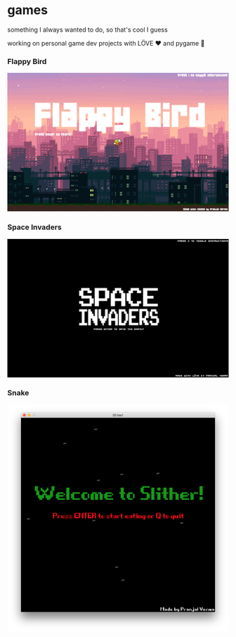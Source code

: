 # games
something I always wanted to do, so that's cool I guess

working on personal game dev projects with LÖVE ♥️ and pygame 🐍

### Flappy Bird

![Flappy Bird](https://github.com/pranjalverma/games/blob/master/Flappy%20Bird/flappy.love/Screenshots/Intro%20Screen.png)

### Space Invaders

![Space Invaders](https://github.com/pranjalverma/games/blob/master/Space%20Invaders/space%20invaders.love/Screenshots/Intro%20Screen.png)

### Snake

![Snake](https://github.com/pranjalverma/games/blob/master/Classic%20Snake/Screenshots/Intro%20Screen.png)
